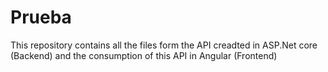 # Prueba
This repository contains all the files form the API creadted in ASP.Net core (Backend)
and the consumption of this API in Angular (Frontend)
